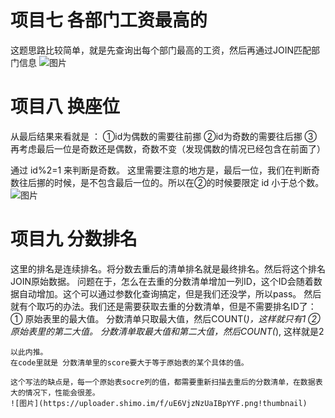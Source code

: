 # 项目七 各部门工资最高的
 这题思路比较简单，就是先查询出每个部门最高的工资，然后再通过JOIN匹配部门信息
![图片](https://uploader.shimo.im/f/gQGRrKgd5GEIZr2o.png!thumbnail)
# 项目八 换座位
从最后结果来看就是 ：
①id为偶数的需要往前挪
②id为奇数的需要往后挪
③再考虑最后一位是奇数还是偶数，奇数不变（发现偶数的情况已经包含在前面了）

通过 id%2=1 来判断是奇数。
这里需要注意的地方是，最后一位，我们在判断奇数往后挪的时候，是不包含最后一位的。所以在②的时候要限定 id 小于总个数。
![图片](https://uploader.shimo.im/f/VBKSrw5GT1Amz4QX.png!thumbnail)
# 项目九 分数排名
这里的排名是连续排名。将分数去重后的清单排名就是最终排名。然后将这个排名JOIN原始数据。
问题在于，怎么在去重的分数清单增加一列ID，这个ID会随着数据自动增加。这个可以通过参数化查询搞定，但是我们还没学，所以pass。
然后就有个取巧的办法。我们还是需要获取去重的分数清单，但是不需要排名ID了：
①  原始表里的最大值。 分数清单只取最大值，然后COUNT(*)，这样就只有1
②  原始表里的第二大值。 分数清单取最大值和第二大值，然后COUNT(*), 这样就是2
```
以此内推。
在code里就是 分数清单里的score要大于等于原始表的某个具体的值。

这个写法的缺点是，每一个原始表socre列的值，都需要重新扫描去重后的分数清单，在数据表大的情况下，性能会很差。
![图片](https://uploader.shimo.im/f/uE6VjzNzUaIBpYYF.png!thumbnail)



